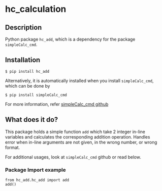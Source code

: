 # hc_calculation

## Description

Python package `hc_add`, which is a dependency for the package `simpleCalc_cmd`. 

## Installation

```
$ pip install hc_add
```

Alternatively, it is automatically installed when you install `simpleCalc_cmd`, which can be done by
```
$ pip install simpleCalc_cmd
```
For more information, refer [simpleCalc_cmd github](https://github.com/hamsunwoo/simpleCalc_cmd)

## What does it do?
This package holds a simple function `add` which take 2 integer in-line variables and calculates the corresponding addition operation. Handles error when in-line arguments are not given, in the wrong number, or wrong format.

For additional usages, look at `simpleCalc_cmd` github or read below.

### Package Import example

```
from hc_add.hc_add import add
add()
```
